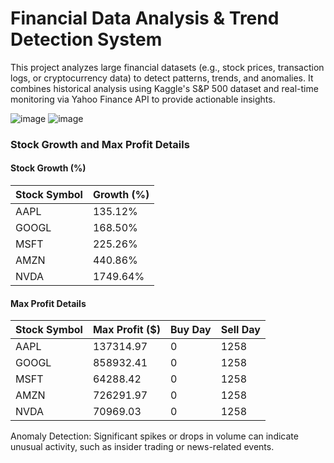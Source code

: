 # Financial Data Analysis & Trend Detection System

This project analyzes large financial datasets (e.g., stock prices, transaction logs, or cryptocurrency data) to detect patterns, trends, and anomalies. It combines historical analysis using Kaggle's S&P 500 dataset and real-time monitoring via Yahoo Finance API to provide actionable insights.

![image](https://github.com/user-attachments/assets/d1aab67a-7050-4ed6-a03f-eddcff027936)
![image](https://github.com/user-attachments/assets/b4fc3b7c-000f-4340-93ee-cf2b6e5f0e02)

### Stock Growth and Max Profit Details

#### Stock Growth (%)

| Stock Symbol | Growth (%)  |
|--------------|-------------|
| AAPL         | 135.12%     |
| GOOGL        | 168.50%     |
| MSFT         | 225.26%     |
| AMZN         | 440.86%     |
| NVDA         | 1749.64%    |

#### Max Profit Details

| Stock Symbol | Max Profit ($) | Buy Day | Sell Day |
|--------------|----------------|---------|----------|
| AAPL         | 137314.97      | 0       | 1258     |
| GOOGL        | 858932.41      | 0       | 1258     |
| MSFT         | 64288.42       | 0       | 1258     |
| AMZN         | 726291.97      | 0       | 1258     |
| NVDA         | 70969.03       | 0       | 1258     |



Anomaly Detection: Significant spikes or drops in volume can indicate unusual activity, such as insider trading or news-related events.
